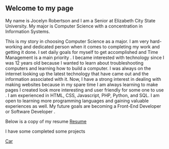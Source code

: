 ## Welcome to my page

<p>My name is Jocelyn Robertson and I am a Senior at Elizabeth City State University. My major is Computer Science with a concentration in Information Systems. </p>

<p>This is my story in choosing Computer Science as a major. I am very hard-working and dedicated person when it comes to completing my work and getting it done. I set daily goals for myself to get accomplished and Time Management is a main priority . I became interested with technology since I was 12 years old because I wanted to learn about troubleshooting computers and learning how to build a computer. I was always on the internet looking up the latest technology that have came out and the information associated with it. Now, I have a strong interest in dealing with making websites because in my spare time I am always learning to make pages I created look more interesting and user friendly for some one to use . I am experienced in HTML, CSS, Javascript, PHP, Python, and SQL. I am open to learning more programming languages and gaining valuable experiences as well. My future goals are becoming a Front-End Developer or Software Developer . </p>

Below is a copy of my resume
<a href="newresume.htm">Resume</a>
<p> I have some completed some projects</p>
<a href="\jocelyn.github.io\webdesign3\htmlandcss\toyota.html"> Car</a>

